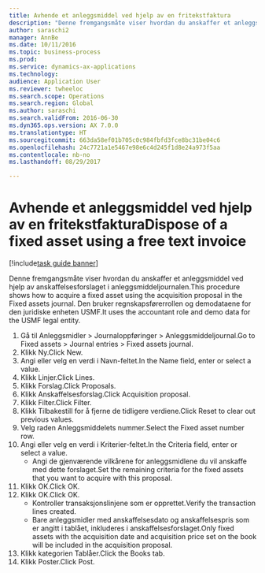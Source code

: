 ```yaml
--- 
title: Avhende et anleggsmiddel ved hjelp av en fritekstfaktura
description: "Denne fremgangsmåte viser hvordan du anskaffer et anleggsmiddel ved hjelp av anskaffelsesforslaget i anleggsmiddeljournalen."
author: saraschi2
manager: AnnBe
ms.date: 10/11/2016
ms.topic: business-process
ms.prod: 
ms.service: dynamics-ax-applications
ms.technology: 
audience: Application User
ms.reviewer: twheeloc
ms.search.scope: Operations
ms.search.region: Global
ms.author: saraschi
ms.search.validFrom: 2016-06-30
ms.dyn365.ops.version: AX 7.0.0
ms.translationtype: HT
ms.sourcegitcommit: 663da58ef01b705c0c984fbfd3fce8bc31be04c6
ms.openlocfilehash: 24c7721a1e5467e98e6c4d245f1d8e24a973f5aa
ms.contentlocale: nb-no
ms.lasthandoff: 08/29/2017

---
```

# <a name="dispose-of-a-fixed-asset-using-a-free-text-invoice"></a><span data-ttu-id="173c2-103">Avhende et anleggsmiddel ved hjelp av en fritekstfaktura</span><span class="sxs-lookup"><span data-stu-id="173c2-103">Dispose of a fixed asset using a free text invoice</span></span>

[!include[task guide banner](../../includes/task-guide-banner.md)]

<span data-ttu-id="173c2-104">Denne fremgangsmåte viser hvordan du anskaffer et anleggsmiddel ved hjelp av anskaffelsesforslaget i anleggsmiddeljournalen.</span><span class="sxs-lookup"><span data-stu-id="173c2-104">This procedure shows how to acquire a fixed asset using the acquisition proposal in the Fixed assets journal.</span></span> <span data-ttu-id="173c2-105">Den bruker regnskapsførerrollen og demodataene for den juridiske enheten USMF.</span><span class="sxs-lookup"><span data-stu-id="173c2-105">It uses the accountant role and demo data for the USMF legal entity.</span></span>

1. <span data-ttu-id="173c2-106">Gå til Anleggsmidler > Journaloppføringer > Anleggsmiddeljournal.</span><span class="sxs-lookup"><span data-stu-id="173c2-106">Go to Fixed assets > Journal entries > Fixed assets journal.</span></span>
2. <span data-ttu-id="173c2-107">Klikk Ny.</span><span class="sxs-lookup"><span data-stu-id="173c2-107">Click New.</span></span>
3. <span data-ttu-id="173c2-108">Angi eller velg en verdi i Navn-feltet.</span><span class="sxs-lookup"><span data-stu-id="173c2-108">In the Name field, enter or select a value.</span></span>
4. <span data-ttu-id="173c2-109">Klikk Linjer.</span><span class="sxs-lookup"><span data-stu-id="173c2-109">Click Lines.</span></span>
5. <span data-ttu-id="173c2-110">Klikk Forslag.</span><span class="sxs-lookup"><span data-stu-id="173c2-110">Click Proposals.</span></span>
6. <span data-ttu-id="173c2-111">Klikk Anskaffelsesforslag.</span><span class="sxs-lookup"><span data-stu-id="173c2-111">Click Acquisition proposal.</span></span>
7. <span data-ttu-id="173c2-112">Klikk Filter.</span><span class="sxs-lookup"><span data-stu-id="173c2-112">Click Filter.</span></span>
8. <span data-ttu-id="173c2-113">Klikk Tilbakestill for å fjerne de tidligere verdiene.</span><span class="sxs-lookup"><span data-stu-id="173c2-113">Click Reset to clear out previous values.</span></span>
9. <span data-ttu-id="173c2-114">Velg raden Anleggsmiddelets nummer.</span><span class="sxs-lookup"><span data-stu-id="173c2-114">Select the Fixed asset number row.</span></span>
10. <span data-ttu-id="173c2-115">Angi eller velg en verdi i Kriterier-feltet.</span><span class="sxs-lookup"><span data-stu-id="173c2-115">In the Criteria field, enter or select a value.</span></span>
    * <span data-ttu-id="173c2-116">Angi de gjenværende vilkårene for anleggsmidlene du vil anskaffe med dette forslaget.</span><span class="sxs-lookup"><span data-stu-id="173c2-116">Set the remaining criteria for the fixed assets that you want to acquire with this proposal.</span></span>  
11. <span data-ttu-id="173c2-117">Klikk OK.</span><span class="sxs-lookup"><span data-stu-id="173c2-117">Click OK.</span></span>
12. <span data-ttu-id="173c2-118">Klikk OK.</span><span class="sxs-lookup"><span data-stu-id="173c2-118">Click OK.</span></span>
    * <span data-ttu-id="173c2-119">Kontroller transaksjonslinjene som er opprettet.</span><span class="sxs-lookup"><span data-stu-id="173c2-119">Verify the transaction lines created.</span></span>  
    * <span data-ttu-id="173c2-120">Bare anleggsmidler med anskaffelsesdato og anskaffelsespris som er angitt i tablået, inkluderes i anskaffelsesforslaget.</span><span class="sxs-lookup"><span data-stu-id="173c2-120">Only fixed assets with the acquisition date and acquisition price set on the book will be included in the acquisition proposal.</span></span>  
13. <span data-ttu-id="173c2-121">Klikk kategorien Tablåer.</span><span class="sxs-lookup"><span data-stu-id="173c2-121">Click the Books tab.</span></span>
14. <span data-ttu-id="173c2-122">Klikk Poster.</span><span class="sxs-lookup"><span data-stu-id="173c2-122">Click Post.</span></span>



